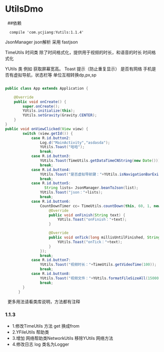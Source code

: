 # UtilsDmo
 
 ##依赖
 ````
   compile 'com.ycjiang:Yutils:1.1.4'
 ````

JsonManager  json解析  采用 fastjson

TimeUtils  时间类
除了时间格式化，提供用于视频的时长，和语音的时长 时间格式化

YUtils 类 例如
获取屏幕宽高。 Toast 提示（防止重复显示） 是否有网络
手机是否有虚拟导航，状态栏等 单位互相转换dp,px,sp 


```java

public class App extends Application {

    @Override
    public void onCreate() {
        super.onCreate();
        YUtils.initialize(this);
        YUtils.setGravity(Gravity.CENTER);
    }
}
public void onViewClicked(View view) {
        switch (view.getId()) {
            case R.id.button2:
                Log.d("MainActivity","asdasda");
                YUtils.Toast("哈哈");
                break;
            case R.id.button3:
                YUtils.Toast(TimeUtils.getDataTimeCNString(new Date()));
                break;
            case R.id.button4:
                YUtils.Toast("是否虚拟导航键："+YUtils.isNavigationBarExist2(this));
                break;
            case R.id.button5:
                  String lists= JsonManager.beanToJson(list);
                YUtils.Toast("json："+lists);
                break;
            case R.id.button6:
                CountDownTimer cc= TimeUtils.countDown(this, 60, 1, new TimeUtils.CountDownListener() {
                    @Override
                    public void onFinish(String text) {
                        YUtils.Toast("onFinish："+text);
                    }

                    @Override
                    public void onTick(long millisUntilFinished, String text) {
                        YUtils.Toast("onTick："+text);
                    }
                });
                break;
            case R.id.button7:
                YUtils.Toast("视频时长："+TimeUtils.getVideoTime(100));
                break;
            case R.id.button8:
                YUtils.Toast("视频文件："+YUtils.formatFileSizeAll(1500000L));
                break;
        }
      }
```
   更多用法请看类库说明，方法都有注释
 ###  1.1.3
   * 1.修改TimeUtils 方法 get  换成from
   * 2.YFileUtils 帮助类
   * 3.增加 网络帮助类NetworkUtils  移除YUtils 网络方法
   * 4.修改日志 log 类名为Logger


